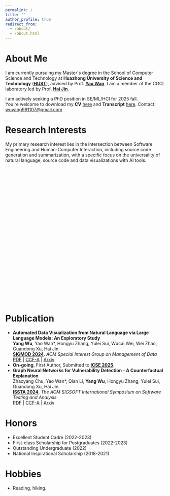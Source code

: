```yaml
---
permalink: /
title: ""
author_profile: true
redirect_from: 
  - /about/
  - /about.html
---
```


About Me
======
<!-- <h2 style="background-color: #f4f4f4; margin-bottom: 20px; padding: 10px; color: #FF9999; background: #FFFFFF;">I will be in Santiago, Chile in June for SIGMOD 2024!</h2> -->
I am currently pursuing my Master's degree in the School of Computer Science and Technology at **Huazhong University of Science and Technology** ([**HUST**](https://www.hust.edu.cn/)), advised by Prof. [**Yao Wan**](http://wanyao.me/). I am a member of the CGCL laboratory led by Prof. [**Hai Jin**](https://scholar.google.ca/citations?user=o02W0aEAAAAJ&hl=en).

I am actively seeking a PhD position in SE/ML/HCI for 2025 fall.    
You’re welcome to download my **CV** [here](../assets/YangWu_CV.pdf) and **Transcript** [here](../assets/Transcript.pdf). Contact: [wuyang991107@gmail.com](mailto:wuyang991107@gmail.com)    
<!-- Contact: wuyang_emily@hust.edu.cn -->




Research Interests
======
<!-- My primary research interest lies in code intelligence, including code summarization and code generation, with a specific focus on natural language to visualization (NL2Vis). I am particularly interested in leveraging AI in the applications of tabular data and visualization. -->
My primary research interest lies in the intersection between Software Engineering and Human-Computer Interaction, including source code generation and summarization, with a specific focus on the universality of natural language, source code and data visualizations with AI tools.

<div style="text-align:center;">
    <svg id="vennDiagram" width="600" height="500"></svg>
</div>

<script src="https://d3js.org/d3.v5.min.js"></script>
<script>
    var svg = d3.select("#vennDiagram");

    var circlesData = [
        { cx: 250, cy: 150, r: 100, color: "orange", label: "Human-Computer Interaction" },
        { cx: 170, cy: 250, r: 100, color: "lightblue", label: "Software Engineering" },
        { cx: 330, cy: 250, r: 100, color: "lightcoral", label: "Artificial Intelligence" }
    ];

    var circles = svg.selectAll("circle")
        .data(circlesData)
        .enter()
        .append("circle")
        .attr("cx", d => d.cx)
        .attr("cy", d => d.cy)
        .attr("r", d => d.r)
        .attr("fill", d => d.color)
        .attr("class", "circle")
        .attr("fill-opacity", 0.5);  // Make the circles semi-transparent

    // Add the labels inside each circle
    svg.selectAll("text.circle-label")
        .data(circlesData)
        .enter()
        .append("text")
        .attr("x", d => d.cx)
        .attr("y", d => d.cy)
        .attr("text-anchor", "middle")
        .attr("dy", ".35em")
        .text(d => d.label)
        .style("font-size", "18px")
        .style("font-weight", "bold");

    // Add labels for the intersection areas
    var intersectionLabels = [
        { x: 210, y: 180, text: "NL2Vis, CodeSum-Eval" },   // Intersection of HCI and SE
        { x: 290, y: 180, text: "Sign2Vis, ExplainVis" },    // Intersection of HCI and AI
        { x: 250, y: 310, text: "CFExplainer" }              // Intersection of all three
    ];

    svg.selectAll(".intersection-label")
        .data(intersectionLabels)
        .enter()
        .append("text")
        .attr("x", d => d.x)
        .attr("y", d => d.y)
        .attr("text-anchor", "middle")
        .text(d => d.text)
        .style("font-size", "14px")
        .style("font-weight", "bold")
        .style("fill", "black");

</script>

<style>
    .circle {
        transition: transform 0.3s ease, fill-opacity 0.3s ease;
    }
    .circle:hover {
        cursor: pointer;
        fill-opacity: 0.7;
    }
</style>



Publication
======
- **Automated Data Visualization from Natural Language via Large Language Models: An Exploratory Study**  
  **Yang Wu**, Yao Wan\*, Hongyu Zhang, Yulei Sui, Wucai Wei, Wei Zhao, Guandong Xu, Hai Jin  
  [**SIGMOD 2024**](https://2024.sigmod.org/). *ACM Special Interest Group on Management of Data*  
  [PDF](../files/Automated_Data_Visualization_from_Natural_Language_via_Large_Language_Models_An_Exploratory_Study.pdf) | [CCF-A](#) | [Arxiv](https://arxiv.org/abs/2404.17136)
- **On-going**, First Author, Submitted to [**ICSE 2025**](https://conf.researchr.org/home/icse-2025).
- **Graph Neural Networks for Vulnerability Detection - A Counterfactual Explanation**  
  Zhaoyang Chu, Yao Wan\*, Qian Li, **Yang Wu**, Hongyu Zhang, Yulei Sui, Guandong Xu, Hai Jin  
  [**ISSTA 2024**](https://2024.issta.org/). *The ACM SIGSOFT International Symposium on Software Testing and Analysis*  
  [PDF](../files/istta24_code_gnn_explainer.pdf) | [CCF-A](#) | [Arxiv](https://arxiv.org/abs/2404.15687)
  
<!-- ======  -->
<!-- <div style="display: flex; align-items: center; margin-bottom: 20px;">
    <img src="../assets/publication_image.png" alt="Automated Data Visualization" style="width: 150px; height: auto; margin-right: 20px;" />
    <div>
        <h3>Automated Data Visualization from Natural Language via Large Language Models: An Exploratory Study</h3>
        <p>
            **Yang Wu**, Yao Wan*, Hongyu Zhang, Yulei Sui, Wucai Wei, Wei Zhao, Guandong Xu, Hai Jin<br />
            [**SIGMOD 2024**](https://2024.sigmod.org/). *ACM Special Interest Group on Management of Data*<br />
            This study explores automated data visualization techniques using large language models.
        </p>
        <a href="../files/Automated_Data_Visualization_from_Natural_Language_via_Large_Language_Models_An_Exploratory_Study.pdf" style="text-decoration: none; color: #FF9999;">Paper</a>
    </div>
</div>

<div style="display: flex; align-items: center; margin-bottom: 20px;">
    <img src="../assets/ongoing_publication_image.png" alt="Ongoing Research" style="width: 150px; height: auto; margin-right: 20px;" />
    <div>
        <h3>On-going, First Author, Submitted to ICSE 2025</h3>
        <p>
            This work focuses on innovative approaches in Software Engineering and is currently under review for ICSE 2025.
        </p>
    </div>
</div>

<div style="display: flex; align-items: center; margin-bottom: 20px;">
    <img src="../assets/gnn_publication_image.png" alt="Graph Neural Networks" style="width: 150px; height: auto; margin-right: 20px;" />
    <div>
        <h3>Graph Neural Networks for Vulnerability Detection - A Counterfactual Explanation</h3>
        <p>
            Zhaoyang Chu, Yao Wan*, Qian Li, **Yang Wu**, Hongyu Zhang, Yulei Sui, Guandong Xu, Hai Jin<br />
            [**ISSTA 2024**](https://2024.issta.org/). *The ACM SIGSOFT International Symposium on Software Testing and Analysis*<br />
            This paper investigates the application of graph neural networks for detecting software vulnerabilities.
        </p>
        <a href="../files/istta24_code_gnn_explainer.pdf" style="text-decoration: none; color: #FF9999;">Paper</a>
    </div>
</div> -->



Honors
======
- Excellent Student Cadre (2022-2023)
- First-class Scholarship for Postgraduates (2022-2023)
- Outstanding Undergraduate (2022)
- National Inspirational Scholarship (2018-2021)

Hobbies
======
- Reading, hiking.
<script type="text/javascript" src="//rf.revolvermaps.com/0/0/6.js?i=54e0ojatafc&amp;m=7&amp;c=e63100&amp;cr1=ffffff&amp;f=arial&amp;l=0&amp;bv=90&amp;lx=-420&amp;ly=420&amp;hi=20&amp;he=7&amp;hc=a8ddff&amp;rs=80" async="async"></script>